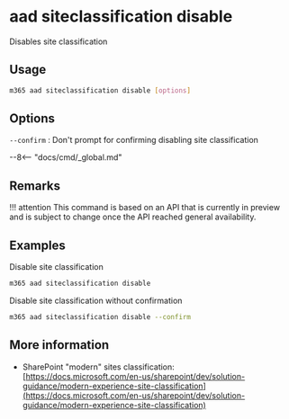 # aad siteclassification disable

Disables site classification

## Usage

```sh
m365 aad siteclassification disable [options]
```

## Options

`--confirm`
: Don't prompt for confirming disabling site classification

--8<-- "docs/cmd/_global.md"

## Remarks

!!! attention
    This command is based on an API that is currently in preview and is subject to change once the API reached general availability.

## Examples

Disable site classification

```sh
m365 aad siteclassification disable
```

Disable site classification without confirmation

```sh
m365 aad siteclassification disable --confirm
```

## More information

- SharePoint "modern" sites classification: [https://docs.microsoft.com/en-us/sharepoint/dev/solution-guidance/modern-experience-site-classification](https://docs.microsoft.com/en-us/sharepoint/dev/solution-guidance/modern-experience-site-classification)